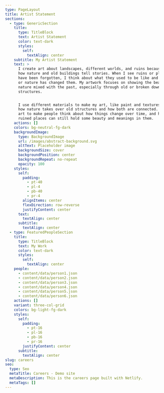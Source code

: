 ```yaml
---
type: PageLayout
title: Artist Statement
sections:
  - type: GenericSection
    title:
      type: TitleBlock
      text: Artist Statement
      color: text-dark
      styles:
        self:
          textAlign: center
    subtitle: My Artist Statement
    text: >
      I create art about landscapes, different worlds, and ruins because I love
      how nature and old buildings tell stories. When I see ruins or places that
      have been forgotten, I think about what they used to be like and how time
      or nature has changed them. My artwork focuses on showing the beauty of
      nature mixed with the past, especially through old or broken down
      structures.


      I use different materials to make my art, like paint and textures to show
      how nature takes over old structures and how both are connected. I want my
      art to make people think about how things change over time, and how most
      ruined places can still hold some beauty and meanings in them.
    actions: []
    colors: bg-neutral-fg-dark
    backgroundImage:
      type: BackgroundImage
      url: /images/abstract-background.svg
      altText: Placeholder image
      backgroundSize: cover
      backgroundPosition: center
      backgroundRepeat: no-repeat
      opacity: 100
    styles:
      self:
        padding:
          - pt-40
          - pl-4
          - pb-40
          - pr-4
        alignItems: center
        flexDirection: row-reverse
        justifyContent: center
      text:
        textAlign: center
      subtitle:
        textAlign: center
  - type: FeaturedPeopleSection
    title:
      type: TitleBlock
      text: My Work
      color: text-dark
      styles:
        self:
          textAlign: center
    people:
      - content/data/person1.json
      - content/data/person2.json
      - content/data/person3.json
      - content/data/person4.json
      - content/data/person5.json
      - content/data/person6.json
    actions: []
    variant: three-col-grid
    colors: bg-light-fg-dark
    styles:
      self:
        padding:
          - pt-16
          - pl-16
          - pb-16
          - pr-16
        justifyContent: center
      subtitle:
        textAlign: center
slug: careers
seo:
  type: Seo
  metaTitle: Careers - Demo site
  metaDescription: This is the careers page built with Netlify.
  metaTags: []
---
```

